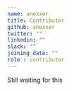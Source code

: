 ```yaml
---
name: anexxer
title: Contributor
github: anexxer
twitter: ""
linkedin: ""
slack: ""
joining_date: ""
role : contributor
---
```


Still waiting for this
